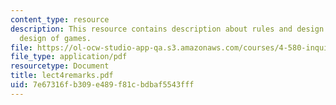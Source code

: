 ```yaml
---
content_type: resource
description: This resource contains description about rules and design intent and
  design of games.
file: https://ol-ocw-studio-app-qa.s3.amazonaws.com/courses/4-580-inquiry-into-computation-and-design-fall-2006/7e67316fb309e489f81cbdbaf5543fff_lect4remarks.pdf
file_type: application/pdf
resourcetype: Document
title: lect4remarks.pdf
uid: 7e67316f-b309-e489-f81c-bdbaf5543fff
---
```

